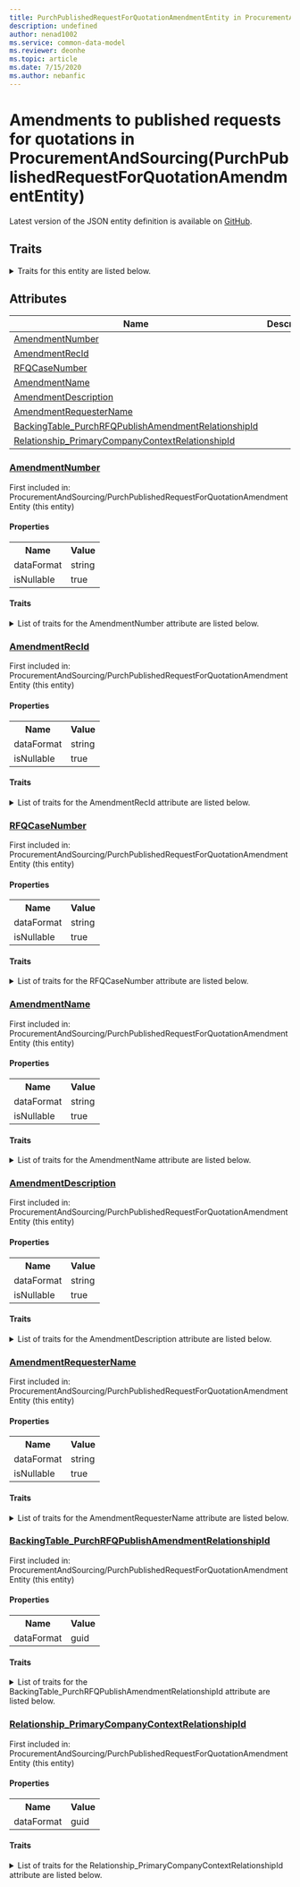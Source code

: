 ```yaml
---
title: PurchPublishedRequestForQuotationAmendmentEntity in ProcurementAndSourcing - Common Data Model | Microsoft Docs
description: undefined
author: nenad1002
ms.service: common-data-model
ms.reviewer: deonhe
ms.topic: article
ms.date: 7/15/2020
ms.author: nebanfic
---
```


# Amendments to published requests for quotations in ProcurementAndSourcing(PurchPublishedRequestForQuotationAmendmentEntity)

  
 Latest version of the JSON entity definition is available on <a href="https://github.com/Microsoft/CDM/tree/master/schemaDocuments/core/operationsCommon/Entities/SupplyChain/ProcurementAndSourcing/PurchPublishedRequestForQuotationAmendmentEntity.cdm.json" target="_blank">GitHub</a>.  

## Traits

<details>
<summary>Traits for this entity are listed below.  
</summary>

**is.CDM.entityVersion**  
  <table><tr><th>Parameter</th><th>Value</th><th>Data type</th><th>Explanation</th></tr><tr><td>versionNumber</td><td>"1.0"</td><td>string</td><td>semantic version number of the entity</td></tr></table>

**is.application.releaseVersion**  
  <table><tr><th>Parameter</th><th>Value</th><th>Data type</th><th>Explanation</th></tr><tr><td>releaseVersion</td><td>"10.0.13.0"</td><td>string</td><td>semantic version number of the application introducing this entity</td></tr></table>

**is.localized.displayedAs**  
  Holds the list of language specific display text for an object.  <table><tr><th>Parameter</th><th>Value</th><th>Data type</th><th>Explanation</th></tr><tr><td>localizedDisplayText</td><td><table><tr><th>languageTag</th><th>displayText</th></tr><tr><td>en</td><td>Amendments to published requests for quotations</td></tr></table></td><td>entity</td><td>a reference to the constant entity holding the list of localized text</td></tr></table>

</details>

## Attributes

|Name|Description|First Included in Instance|
|---|---|---|
|[AmendmentNumber](#AmendmentNumber)||<a href="PurchPublishedRequestForQuotationAmendmentEntity.md" target="_blank">ProcurementAndSourcing/PurchPublishedRequestForQuotationAmendmentEntity</a>|
|[AmendmentRecId](#AmendmentRecId)||<a href="PurchPublishedRequestForQuotationAmendmentEntity.md" target="_blank">ProcurementAndSourcing/PurchPublishedRequestForQuotationAmendmentEntity</a>|
|[RFQCaseNumber](#RFQCaseNumber)||<a href="PurchPublishedRequestForQuotationAmendmentEntity.md" target="_blank">ProcurementAndSourcing/PurchPublishedRequestForQuotationAmendmentEntity</a>|
|[AmendmentName](#AmendmentName)||<a href="PurchPublishedRequestForQuotationAmendmentEntity.md" target="_blank">ProcurementAndSourcing/PurchPublishedRequestForQuotationAmendmentEntity</a>|
|[AmendmentDescription](#AmendmentDescription)||<a href="PurchPublishedRequestForQuotationAmendmentEntity.md" target="_blank">ProcurementAndSourcing/PurchPublishedRequestForQuotationAmendmentEntity</a>|
|[AmendmentRequesterName](#AmendmentRequesterName)||<a href="PurchPublishedRequestForQuotationAmendmentEntity.md" target="_blank">ProcurementAndSourcing/PurchPublishedRequestForQuotationAmendmentEntity</a>|
|[BackingTable_PurchRFQPublishAmendmentRelationshipId](#BackingTable_PurchRFQPublishAmendmentRelationshipId)||<a href="PurchPublishedRequestForQuotationAmendmentEntity.md" target="_blank">ProcurementAndSourcing/PurchPublishedRequestForQuotationAmendmentEntity</a>|
|[Relationship_PrimaryCompanyContextRelationshipId](#Relationship_PrimaryCompanyContextRelationshipId)||<a href="PurchPublishedRequestForQuotationAmendmentEntity.md" target="_blank">ProcurementAndSourcing/PurchPublishedRequestForQuotationAmendmentEntity</a>|

### <a href=#AmendmentNumber name="AmendmentNumber">AmendmentNumber</a>

First included in: ProcurementAndSourcing/PurchPublishedRequestForQuotationAmendmentEntity (this entity)  

#### Properties

<table><tr><th>Name</th><th>Value</th></tr><tr><td>dataFormat</td><td>string</td></tr><tr><td>isNullable</td><td>true</td></tr></table>

#### Traits

<details>
<summary>List of traits for the AmendmentNumber attribute are listed below.</summary>

**is.dataFormat.character**  
**is.dataFormat.big**  
**is.dataFormat.array**  
**is.nullable**  
The attribute value may be set to NULL.  

**is.dataFormat.character**  
**is.dataFormat.array**  
</details>

### <a href=#AmendmentRecId name="AmendmentRecId">AmendmentRecId</a>

First included in: ProcurementAndSourcing/PurchPublishedRequestForQuotationAmendmentEntity (this entity)  

#### Properties

<table><tr><th>Name</th><th>Value</th></tr><tr><td>dataFormat</td><td>string</td></tr><tr><td>isNullable</td><td>true</td></tr></table>

#### Traits

<details>
<summary>List of traits for the AmendmentRecId attribute are listed below.</summary>

**is.dataFormat.character**  
**is.dataFormat.big**  
**is.dataFormat.array**  
**is.nullable**  
The attribute value may be set to NULL.  

**is.dataFormat.character**  
**is.dataFormat.array**  
</details>

### <a href=#RFQCaseNumber name="RFQCaseNumber">RFQCaseNumber</a>

First included in: ProcurementAndSourcing/PurchPublishedRequestForQuotationAmendmentEntity (this entity)  

#### Properties

<table><tr><th>Name</th><th>Value</th></tr><tr><td>dataFormat</td><td>string</td></tr><tr><td>isNullable</td><td>true</td></tr></table>

#### Traits

<details>
<summary>List of traits for the RFQCaseNumber attribute are listed below.</summary>

**is.dataFormat.character**  
**is.dataFormat.big**  
**is.dataFormat.array**  
**is.nullable**  
The attribute value may be set to NULL.  

**is.dataFormat.character**  
**is.dataFormat.array**  
</details>

### <a href=#AmendmentName name="AmendmentName">AmendmentName</a>

First included in: ProcurementAndSourcing/PurchPublishedRequestForQuotationAmendmentEntity (this entity)  

#### Properties

<table><tr><th>Name</th><th>Value</th></tr><tr><td>dataFormat</td><td>string</td></tr><tr><td>isNullable</td><td>true</td></tr></table>

#### Traits

<details>
<summary>List of traits for the AmendmentName attribute are listed below.</summary>

**is.dataFormat.character**  
**is.dataFormat.big**  
**is.dataFormat.array**  
**is.nullable**  
The attribute value may be set to NULL.  

**is.dataFormat.character**  
**is.dataFormat.array**  
</details>

### <a href=#AmendmentDescription name="AmendmentDescription">AmendmentDescription</a>

First included in: ProcurementAndSourcing/PurchPublishedRequestForQuotationAmendmentEntity (this entity)  

#### Properties

<table><tr><th>Name</th><th>Value</th></tr><tr><td>dataFormat</td><td>string</td></tr><tr><td>isNullable</td><td>true</td></tr></table>

#### Traits

<details>
<summary>List of traits for the AmendmentDescription attribute are listed below.</summary>

**is.dataFormat.character**  
**is.dataFormat.big**  
**is.dataFormat.array**  
**is.nullable**  
The attribute value may be set to NULL.  

**is.dataFormat.character**  
**is.dataFormat.array**  
</details>

### <a href=#AmendmentRequesterName name="AmendmentRequesterName">AmendmentRequesterName</a>

First included in: ProcurementAndSourcing/PurchPublishedRequestForQuotationAmendmentEntity (this entity)  

#### Properties

<table><tr><th>Name</th><th>Value</th></tr><tr><td>dataFormat</td><td>string</td></tr><tr><td>isNullable</td><td>true</td></tr></table>

#### Traits

<details>
<summary>List of traits for the AmendmentRequesterName attribute are listed below.</summary>

**is.dataFormat.character**  
**is.dataFormat.big**  
**is.dataFormat.array**  
**is.nullable**  
The attribute value may be set to NULL.  

**is.dataFormat.character**  
**is.dataFormat.array**  
</details>

### <a href=#BackingTable_PurchRFQPublishAmendmentRelationshipId name="BackingTable_PurchRFQPublishAmendmentRelationshipId">BackingTable_PurchRFQPublishAmendmentRelationshipId</a>

First included in: ProcurementAndSourcing/PurchPublishedRequestForQuotationAmendmentEntity (this entity)  

#### Properties

<table><tr><th>Name</th><th>Value</th></tr><tr><td>dataFormat</td><td>guid</td></tr></table>

#### Traits

<details>
<summary>List of traits for the BackingTable_PurchRFQPublishAmendmentRelationshipId attribute are listed below.</summary>

**is.dataFormat.character**  
**is.dataFormat.big**  
**is.dataFormat.array**  
**is.dataFormat.guid**  
**means.identity.entityId**  
**is.linkedEntity.identifier**  
Marks the attribute(s) that hold foreign key references to a linked (used as an attribute) entity. This attribute is added to the resolved entity to enumerate the referenced entities.  <table><tr><th>Parameter</th><th>Value</th><th>Data type</th><th>Explanation</th></tr><tr><td>entityReferences</td><td><table><tr><th>entityReference</th><th>attributeReference</th></tr><tr><td><a href="../../../Tables/SupplyChain/ProcurementAndSourcing/WorksheetLine/PurchRFQPublishAmendment.md" target="_blank">/core/operationsCommon/Tables/SupplyChain/ProcurementAndSourcing/WorksheetLine/PurchRFQPublishAmendment.cdm.json/PurchRFQPublishAmendment</a></td><td><a href="../../../Tables/SupplyChain/ProcurementAndSourcing/WorksheetLine/PurchRFQPublishAmendment.md#RecId" target="_blank">RecId</a></td></tr></table></td><td>entity</td><td>a reference to the constant entity holding the list of entity references</td></tr></table>

**is.dataFormat.guid**  
**is.dataFormat.character**  
**is.dataFormat.array**  
</details>

### <a href=#Relationship_PrimaryCompanyContextRelationshipId name="Relationship_PrimaryCompanyContextRelationshipId">Relationship_PrimaryCompanyContextRelationshipId</a>

First included in: ProcurementAndSourcing/PurchPublishedRequestForQuotationAmendmentEntity (this entity)  

#### Properties

<table><tr><th>Name</th><th>Value</th></tr><tr><td>dataFormat</td><td>guid</td></tr></table>

#### Traits

<details>
<summary>List of traits for the Relationship_PrimaryCompanyContextRelationshipId attribute are listed below.</summary>

**is.dataFormat.character**  
**is.dataFormat.big**  
**is.dataFormat.array**  
**is.dataFormat.guid**  
**means.identity.entityId**  
**is.linkedEntity.identifier**  
Marks the attribute(s) that hold foreign key references to a linked (used as an attribute) entity. This attribute is added to the resolved entity to enumerate the referenced entities.  <table><tr><th>Parameter</th><th>Value</th><th>Data type</th><th>Explanation</th></tr><tr><td>entityReferences</td><td><table><tr><th>entityReference</th><th>attributeReference</th></tr><tr><td><a href="../../../Tables/Finance/Ledger/Main/CompanyInfo.md" target="_blank">/core/operationsCommon/Tables/Finance/Ledger/Main/CompanyInfo.cdm.json/CompanyInfo</a></td><td><a href="../../../Tables/Finance/Ledger/Main/CompanyInfo.md#RecId" target="_blank">RecId</a></td></tr></table></td><td>entity</td><td>a reference to the constant entity holding the list of entity references</td></tr></table>

**is.dataFormat.guid**  
**is.dataFormat.character**  
**is.dataFormat.array**  
</details>
